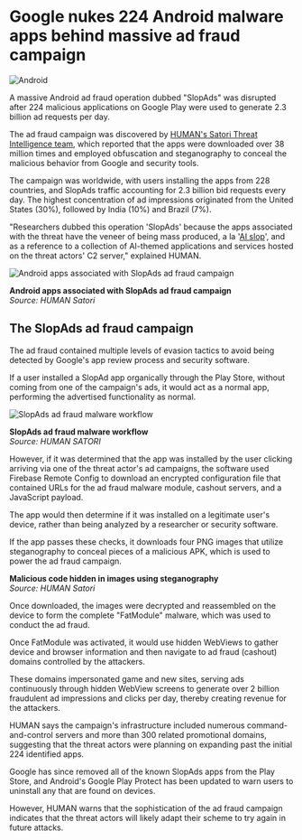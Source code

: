 # Google nukes 224 Android malware apps behind massive ad fraud campaign

![Android](https://www.bleepstatic.com/content/hl-images/2023/10/26/Android.jpg)

A massive Android ad fraud operation dubbed "SlopAds" was disrupted after 224 malicious applications on Google Play were used to generate 2.3 billion ad requests per day.

The ad fraud campaign was discovered by [HUMAN's Satori Threat Intelligence team](http://www.humansecurity.com/learn/blog/satori-threat-intelligence-alert-slopads-covers-fraud-with-layers-of-obfuscation/), which reported that the apps were downloaded over 38 million times and employed obfuscation and steganography to conceal the malicious behavior from Google and security tools.

The campaign was worldwide, with users installing the apps from 228 countries, and SlopAds traffic accounting for 2.3 billion bid requests every day. The highest concentration of ad impressions originated from the United States (30%), followed by India (10%) and Brazil (7%).

"Researchers dubbed this operation 'SlopAds' because the apps associated with the threat have the veneer of being mass produced, a la '[AI slop](https://en.wikipedia.org/wiki/AI%5Fslop)', and as a reference to a collection of AI-themed applications and services hosted on the threat actors' C2 server," explained HUMAN.

![Android apps associated with SlopAds ad fraud campaign](https://www.bleepstatic.com/images/news/security/s/slopads/slopads-apps.jpg)

**Android apps associated with SlopAds ad fraud campaign**  
_Source: HUMAN Satori_

## The SlopAds ad fraud campaign

The ad fraud contained multiple levels of evasion tactics to avoid being detected by Google's app review process and security software.

If a user installed a SlopAd app organically through the Play Store, without coming from one of the campaign's ads, it would act as a normal app, performing the advertised functionality as normal.

![SlopAds ad fraud malware workflow](https://www.bleepstatic.com/images/news/security/s/slopads/slopads-diagram.jpg)

**SlopAds ad fraud malware workflow**  
_Source: HUMAN SATORI_

However, if it was determined that the app was installed by the user clicking arriving via one of the threat actor's ad campaigns, the software used Firebase Remote Config to download an encrypted configuration file that contained URLs for the ad fraud malware module, cashout servers, and a JavaScript payload.

The app would then determine if it was installed on a legitimate user's device, rather than being analyzed by a researcher or security software.

If the app passes these checks, it downloads four PNG images that utilize steganography to conceal pieces of a malicious APK, which is used to power the ad fraud campaign.

**Malicious code hidden in images using steganography**  
_Source: HUMAN Satori_

Once downloaded, the images were decrypted and reassembled on the device to form the complete "FatModule" malware, which was used to conduct the ad fraud.

Once FatModule was activated, it would use hidden WebViews to gather device and browser information and then navigate to ad fraud (cashout) domains controlled by the attackers. 

These domains impersonated game and new sites, serving ads continuously through hidden WebView screens to generate over 2 billion fraudulent ad impressions and clicks per day, thereby creating revenue for the attackers. 

HUMAN says the campaign's infrastructure included numerous command-and-control servers and more than 300 related promotional domains, suggesting that the threat actors were planning on expanding past the initial 224 identified apps.

Google has since removed all of the known SlopAds apps from the Play Store, and Android's Google Play Protect has been updated to warn users to uninstall any that are found on devices.

However, HUMAN warns that the sophistication of the ad fraud campaign indicates that the threat actors will likely adapt their scheme to try again in future attacks.